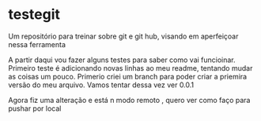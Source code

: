 # testegit
Um repositório para treinar sobre git e git hub, visando em aperfeiçoar nessa ferramenta

A partir daqui vou fazer alguns testes para saber como vai funcioinar.
Primeiro teste é adicionando novas linhas ao meu readme, tentando mudar as coisas um pouco.
Primerio criei um branch para poder criar  a priemira versão do meu arquivo.
Vamos tentar dessa vez 
ver 0.0.1

Agora fiz uma alteração e está n modo remoto , quero ver como faço para pushar por local
